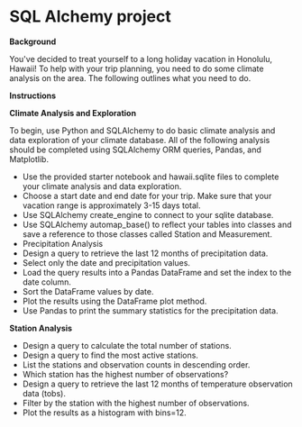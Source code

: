 # SQL Alchemy project

**Background**

You've decided to treat yourself to a long holiday vacation in Honolulu, Hawaii! To help with your trip planning, you need to do some climate analysis on the area. The following outlines what you need to do.

**Instructions**

**Climate Analysis and Exploration**

To begin, use Python and SQLAlchemy to do basic climate analysis and data exploration of your climate database. All of the following analysis should be completed using SQLAlchemy ORM queries, Pandas, and Matplotlib.

- Use the provided starter notebook and hawaii.sqlite files to complete your climate analysis and data exploration.
- Choose a start date and end date for your trip. Make sure that your vacation range is approximately 3-15 days total.
- Use SQLAlchemy create_engine to connect to your sqlite database.
- Use SQLAlchemy automap_base() to reflect your tables into classes and save a reference to those classes called Station and Measurement.
- Precipitation Analysis
- Design a query to retrieve the last 12 months of precipitation data.
- Select only the date and precipitation values.
- Load the query results into a Pandas DataFrame and set the index to the date column.
- Sort the DataFrame values by date.
- Plot the results using the DataFrame plot method.
- Use Pandas to print the summary statistics for the precipitation data.

**Station Analysis**

- Design a query to calculate the total number of stations.
- Design a query to find the most active stations.
- List the stations and observation counts in descending order.
- Which station has the highest number of observations?
- Design a query to retrieve the last 12 months of temperature observation data (tobs).
- Filter by the station with the highest number of observations.
- Plot the results as a histogram with bins=12.
